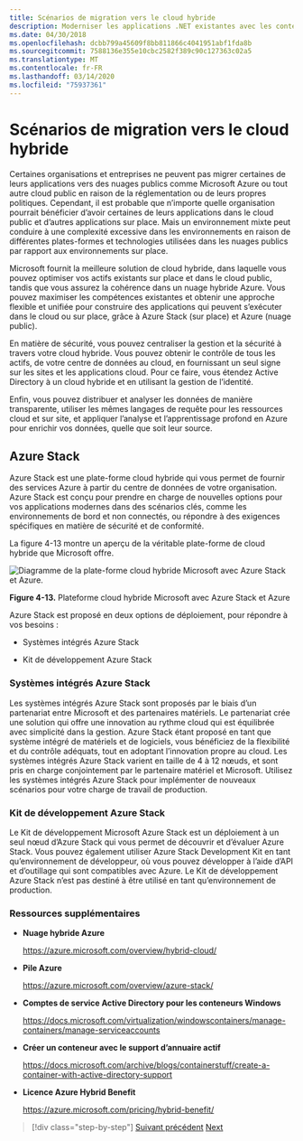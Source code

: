 ```yaml
---
title: Scénarios de migration vers le cloud hybride
description: Moderniser les applications .NET existantes avec les conteneurs Azure Cloud et Windows (fr) Migrer vers des scénarios de cloud hybrides
ms.date: 04/30/2018
ms.openlocfilehash: dcbb799a45609f8bb811866c4041951abf1fda8b
ms.sourcegitcommit: 7588136e355e10cbc2582f389c90c127363c02a5
ms.translationtype: MT
ms.contentlocale: fr-FR
ms.lasthandoff: 03/14/2020
ms.locfileid: "75937361"
---
```

# <a name="migrate-to-hybrid-cloud-scenarios"></a>Scénarios de migration vers le cloud hybride

Certaines organisations et entreprises ne peuvent pas migrer certaines de leurs applications vers des nuages publics comme Microsoft Azure ou tout autre cloud public en raison de la réglementation ou de leurs propres politiques. Cependant, il est probable que n’importe quelle organisation pourrait bénéficier d’avoir certaines de leurs applications dans le cloud public et d’autres applications sur place. Mais un environnement mixte peut conduire à une complexité excessive dans les environnements en raison de différentes plates-formes et technologies utilisées dans les nuages publics par rapport aux environnements sur place.

Microsoft fournit la meilleure solution de cloud hybride, dans laquelle vous pouvez optimiser vos actifs existants sur place et dans le cloud public, tandis que vous assurez la cohérence dans un nuage hybride Azure. Vous pouvez maximiser les compétences existantes et obtenir une approche flexible et unifiée pour construire des applications qui peuvent s’exécuter dans le cloud ou sur place, grâce à Azure Stack (sur place) et Azure (nuage public).

En matière de sécurité, vous pouvez centraliser la gestion et la sécurité à travers votre cloud hybride. Vous pouvez obtenir le contrôle de tous les actifs, de votre centre de données au cloud, en fournissant un seul signe sur les sites et les applications cloud. Pour ce faire, vous étendez Active Directory à un cloud hybride et en utilisant la gestion de l’identité.

Enfin, vous pouvez distribuer et analyser les données de manière transparente, utiliser les mêmes langages de requête pour les ressources cloud et sur site, et appliquer l’analyse et l’apprentissage profond en Azure pour enrichir vos données, quelle que soit leur source.

## <a name="azure-stack"></a>Azure Stack

Azure Stack est une plate-forme cloud hybride qui vous permet de fournir des services Azure à partir du centre de données de votre organisation. Azure Stack est conçu pour prendre en charge de nouvelles options pour vos applications modernes dans des scénarios clés, comme les environnements de bord et non connectés, ou répondre à des exigences spécifiques en matière de sécurité et de conformité.

La figure 4-13 montre un aperçu de la véritable plate-forme de cloud hybride que Microsoft offre.

![Diagramme de la plate-forme cloud hybride Microsoft avec Azure Stack et Azure.](./media/migrate-to-hybrid-cloud-scenarios/microsoft-hybrid-cloud-platform.png)

**Figure 4-13.** Plateforme cloud hybride Microsoft avec Azure Stack et Azure

Azure Stack est proposé en deux options de déploiement, pour répondre à vos besoins :

- Systèmes intégrés Azure Stack

- Kit de développement Azure Stack

### <a name="azure-stack-integrated-systems"></a>Systèmes intégrés Azure Stack

Les systèmes intégrés Azure Stack sont proposés par le biais d’un partenariat entre Microsoft et des partenaires matériels. Le partenariat crée une solution qui offre une innovation au rythme cloud qui est équilibrée avec simplicité dans la gestion. Azure Stack étant proposé en tant que système intégré de matériels et de logiciels, vous bénéficiez de la flexibilité et du contrôle adéquats, tout en adoptant l’innovation propre au cloud. Les systèmes intégrés Azure Stack varient en taille de 4 à 12 nœuds, et sont pris en charge conjointement par le partenaire matériel et Microsoft. Utilisez les systèmes intégrés Azure Stack pour implémenter de nouveaux scénarios pour votre charge de travail de production.

### <a name="azure-stack-development-kit"></a>Kit de développement Azure Stack

Le Kit de développement Microsoft Azure Stack est un déploiement à un seul nœud d’Azure Stack qui vous permet de découvrir et d’évaluer Azure Stack. Vous pouvez également utiliser Azure Stack Development Kit en tant qu’environnement de développeur, où vous pouvez développer à l’aide d’API et d’outillage qui sont compatibles avec Azure. Le Kit de développement Azure Stack n’est pas destiné à être utilisé en tant qu’environnement de production.

### <a name="additional-resources"></a>Ressources supplémentaires

- **Nuage hybride Azure**

    <https://azure.microsoft.com/overview/hybrid-cloud/>

- **Pile Azure**

    <https://azure.microsoft.com/overview/azure-stack/>

- **Comptes de service Active Directory pour les conteneurs Windows**

    <https://docs.microsoft.com/virtualization/windowscontainers/manage-containers/manage-serviceaccounts>

- **Créer un conteneur avec le support d’annuaire actif**

    <https://docs.microsoft.com/archive/blogs/containerstuff/create-a-container-with-active-directory-support>

- **Licence Azure Hybrid Benefit**

    <https://azure.microsoft.com/pricing/hybrid-benefit/>

>[!div class="step-by-step"]
>[Suivant précédent](life-cycle-ci-cd-pipelines-devops-tools.md)
>[Next](../walkthroughs-technical-get-started-overview.md)
